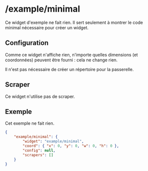# /example/minimal

Ce widget d'exemple ne fait rien. Il sert seulement à montrer le code minimal
nécessaire pour créer un widget.

## Configuration

Comme ce widget n'affiche rien, n'importe quelles dimensions (et coordonnées)
peuvent être fourni : cela ne change rien.

Il n'est pas nécessaire de créer un répertoire pour la passerelle.

## Scraper

Ce widget n'utilise pas de scraper.

## Exemple

Cet exemple ne fait rien.

```JSON
{
    "example/minimal": {
        "widget": "example/minimal",
        "coord": { "x": 0, "y": 0, "w": 0, "h": 0 },
        "config": null,
        "scrapers": []
    }
}
```
